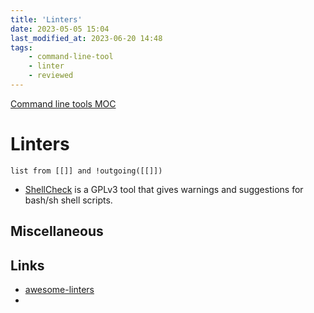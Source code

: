 ```yaml
---
title: 'Linters'
date: 2023-05-05 15:04
last_modified_at: 2023-06-20 14:48
tags:
    - command-line-tool
    - linter
    - reviewed
---
```


[Command line tools MOC](Command%20line%20tools%20MOC.md)

# Linters

```dataview
list from [[]] and !outgoing([[]])
```
* [ShellCheck](https://github.com/koalaman/shellcheck) is a GPLv3 tool that gives warnings and suggestions for bash/sh shell scripts.

## Miscellaneous

## Links

-   [awesome-linters](https://github.com/caramelomartins/awesome-linters)
-
